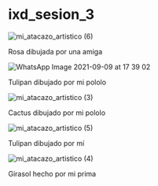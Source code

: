 # ixd_sesion_3

![mi_atacazo_artistico (6)](https://user-images.githubusercontent.com/89958887/132759110-4a6eda41-a6da-4ff2-89f1-a1f1c444983d.jpg)

Rosa dibujada por una amiga

![WhatsApp Image 2021-09-09 at 17 39 02](https://user-images.githubusercontent.com/89958887/132759383-95a7ea8c-9839-4f75-b02c-5fc3c9bd5467.jpeg)

Tulipan dibujado por mi pololo 

![mi_atacazo_artistico (3)](https://user-images.githubusercontent.com/89958887/132759790-1f10b151-6dd2-4f67-ba2b-155a4b98c493.jpg)

Cactus dibujado por mi pololo 

![mi_atacazo_artistico (5)](https://user-images.githubusercontent.com/89958887/132759863-892660d9-1d78-46aa-b5da-17341b057dd8.jpg)

Tulipan dibujado por mí

![mi_atacazo_artistico (4)](https://user-images.githubusercontent.com/89958887/132759939-376108a3-e1fb-4566-b01f-b3490b535077.jpg)

Girasol hecho por mi prima 
